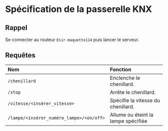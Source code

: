 # Spécification de la passerelle KNX

## Rappel

Se connecter au routeur ```Esir-maquette114``` puis lancer le serveur.


## Requêtes 

| Nom                                          |     Fonction    |
| :-----------                                 | :------------- |
| ```/chenillard```                            | Enclenche le chenillard.  |
| ```/stop```                                  | Arrête le chenillard. |
| ```/vitesse/<insérer_vitesse>```             | Spécifie la vitesse du chenillard.|
| ```/lampe/<insérer_numéro_lampe>/<on/off>``` | Allume ou éteint la lampe spécifiée |